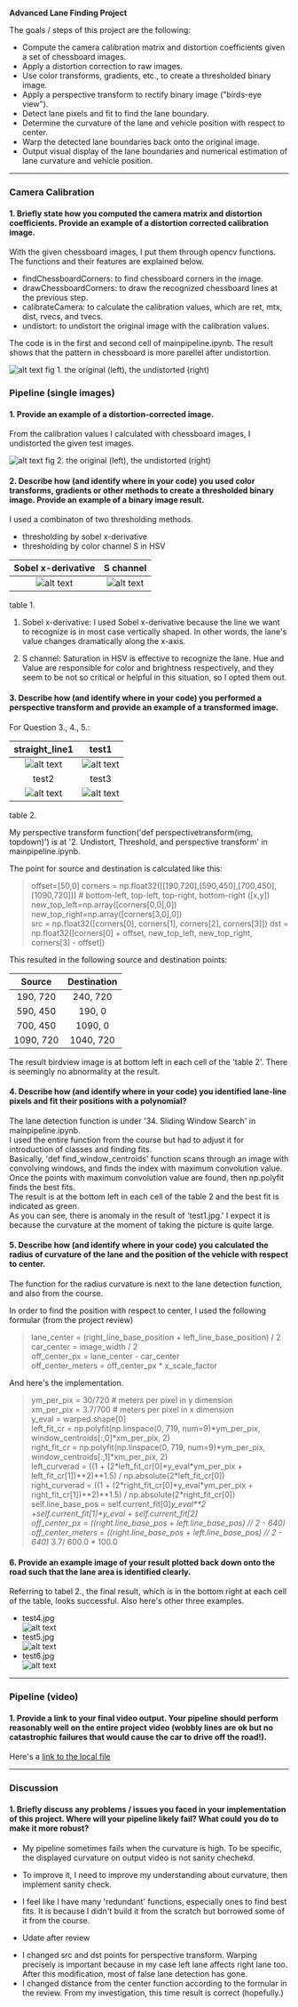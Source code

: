 **Advanced Lane Finding Project**

The goals / steps of this project are the following:

* Compute the camera calibration matrix and distortion coefficients given a set of chessboard images.
* Apply a distortion correction to raw images.
* Use color transforms, gradients, etc., to create a thresholded binary image.
* Apply a perspective transform to rectify binary image ("birds-eye view").
* Detect lane pixels and fit to find the lane boundary.
* Determine the curvature of the lane and vehicle position with respect to center.
* Warp the detected lane boundaries back onto the original image.
* Output visual display of the lane boundaries and numerical estimation of lane curvature and vehicle position.

[//]: # (Image References)

[image1]: ./output_images/1-calib.PNG "Undistorted"
[image2]: ./output_images/2-undistort.PNG "Road Transformed"
[image3]: ./output_images/threshold_x.png "Binary Example"
[image4]: ./output_images/threshold_color.png "Warp Example"
[image5]: ./examples/straight_lines1.png
[image6]: ./examples/test1.png
[image7]: ./examples/test2.png
[image8]: ./examples/test3.png
[image9]: ./examples/test4.png
[image10]: ./examples/test5.png
[image11]: ./examples/test6.png
[video1]: ./output.mp4 "Video"

---

### Camera Calibration

#### 1. Briefly state how you computed the camera matrix and distortion coefficients. Provide an example of a distortion corrected calibration image.

With the given chessboard images, I put them through opencv functions. The functions and their features are explained below.
- findChessboardCorners: to find chessboard corners in the image.
- drawChessboardCorners: to draw the recognized chessboard lines at the previous step. 
- calibrateCamera: to calculate the calibration values, which are ret, mtx, dist, rvecs, and tvecs.
- undistort: to undistort the original image with the calibration values.

The code is in the first and second cell of mainpipeline.ipynb.
The result shows that the pattern in chessboard is more parellel after undistortion.

![alt text][image1]
fig 1. the original (left), the undistorted (right)


### Pipeline (single images)

#### 1. Provide an example of a distortion-corrected image.

From the calibration values I calculated with chessboard images, I undistorted the given test images.

![alt text][image2]
fig 2. the original (left), the undistorted (right)


#### 2. Describe how (and identify where in your code) you used color transforms, gradients or other methods to create a thresholded binary image.  Provide an example of a binary image result.

I used a combinaton of two thresholding methods.
- thresholding by sobel x-derivative
- thresholding by color channel S in HSV

| Sobel x-derivative        | S channel   | 
|:-------------:|:-------------:| 
| ![alt text][image3]  | ![alt text][image4]      |
table 1.

1) Sobel x-derivative:
  I used Sobel x-derivative because the line we want to recognize is in most case vertically shaped. In other words, the lane's value changes dramatically along the x-axis.

2) S channel:
  Saturation in HSV is effective to recognize the lane. Hue and Value are responsible for color and brightness respectively, and they seem to be not so critical or helpful in this situation, so I opted them out. 


#### 3. Describe how (and identify where in your code) you performed a perspective transform and provide an example of a transformed image.

For Question 3., 4., 5.:  


|   straight_line1    |   test1     | 
|:-------------:|:-------------:| 
| ![alt text][image5]  | ![alt text][image6]      | 
|   test2    |   test3     | 
| ![alt text][image7]  | ![alt text][image8]      |
table 2.  


My perspective transform function('def perspectivetransform(img, topdown)') is at '2. Undistort, Threshold, and perspective transform' in mainpipeline.ipynb.  

The point for source and destination is calculated like this:

>    offset=[50,0]
>    corners = np.float32([[190,720],[590,450],[700,450],[1090,720]]) # bottom-left, top-left, top-right, bottom-right ([x,y])
>    new_top_left=np.array([corners[0,0],0])
>    new_top_right=np.array([corners[3,0],0])    
>    src = np.float32([corners[0], corners[1], corners[2], corners[3]])
>    dst = np.float32([corners[0] + offset, new_top_left, new_top_right, corners[3] - offset])

This resulted in the following source and destination points:  

| Source        | Destination   | 
|:-------------:|:-------------:| 
| 190, 720      | 240, 720      | 
| 590, 450      | 190, 0        |
| 700, 450      | 1090, 0       |
| 1090, 720     | 1040, 720     |

The result birdview image is at bottom left in each cell of the 'table 2'. There is seemingly no abnormality at the result.



#### 4. Describe how (and identify where in your code) you identified lane-line pixels and fit their positions with a polynomial?

The lane detection function is under '34. Sliding Window Search' in mainpipeline.ipynb.  
I used the entire function from the course but had to adjust it for introduction of classes and finding fits.  
Basically, 'def find_window_centroids' function scans through an image with convolving windows, and finds the index with maximum convolution value.  
Once the points with maximum convolution value are found, then np.polyfit finds the best fits.  
The result is at the bottom left in each cell of the table 2 and the best fit is indicated as green.  
As you can see, there is anomaly in the result of 'test1.jpg.' I expect it is because the curvature at the moment of taking the picture is quite large. 


#### 5. Describe how (and identify where in your code) you calculated the radius of curvature of the lane and the position of the vehicle with respect to center.

The function for the radius curvature is next to the lane detection function, and also from the course.

In order to find the position with respect to center, I used the following formular (from the project review)  
> lane_center = (right_line_base_position + left_line_base_position) / 2  
> car_center = image_width / 2  
> off_center_px = lane_center - car_center  
> off_center_meters = off_center_px * x_scale_factor  

And here's the implementation.  
> ym_per_pix = 30/720 # meters per pixel in y dimension  
> xm_per_pix = 3.7/700 # meters per pixel in x dimension  
> y_eval = warped.shape[0]  
> left_fit_cr = np.polyfit(np.linspace(0, 719, num=9)\*ym_per_pix, window_centroids[:,0]\*xm_per_pix, 2)  
> right_fit_cr = np.polyfit(np.linspace(0, 719, num=9)\*ym_per_pix, window_centroids[:,1]\*xm_per_pix, 2)  
> left_curverad = ((1 + (2\*left_fit_cr[0]\*y_eval\*ym_per_pix + left_fit_cr[1])\*\*2)\*\*1.5) / np.absolute(2\*left_fit_cr[0])  
> right_curverad = ((1 + (2\*right_fit_cr[0]\*y_eval\*ym_per_pix + right_fit_cr[1])\*\*2)\*\*1.5) / np.absolute(2\*right_fit_cr[0])  
> self.line_base_pos = self.current_fit[0]*y_eval\*\*2 +self.current_fit[1]\*y_eval + self.current_fit[2]  
> off_center_px = ((right.line_base_pos + left.line_base_pos) // 2 - 640)  
> off_center_meters = ((right.line_base_pos + left.line_base_pos) // 2 - 640)* 3.7/ 600.0 * 100.0  

#### 6. Provide an example image of your result plotted back down onto the road such that the lane area is identified clearly.

Referring to tabel 2., the final result, which is in the bottom right at each cell of the table, looks successful.
Also here's other three examples. 

* test4.jpg  
![alt text][image9]  
* test5.jpg  
![alt text][image10]  
* test6.jpg  
![alt text][image11]  
---

### Pipeline (video)

#### 1. Provide a link to your final video output.  Your pipeline should perform reasonably well on the entire project video (wobbly lines are ok but no catastrophic failures that would cause the car to drive off the road!).

Here's a [link to the local file](./output.mp4)

---

### Discussion

#### 1. Briefly discuss any problems / issues you faced in your implementation of this project.  Where will your pipeline likely fail?  What could you do to make it more robust?

* My pipeline sometimes fails when the curvature is high. To be specific, the displayed curvature on output video is not sanity chechekd.
* To improve it, I need to improve my understanding about curvature, then implement sanity check.
* I feel like I have many 'redundant' functions, especially ones to find best fits. It is because I didn't build it from the scratch but borrowed some of it from the course. 


* Udate after review  
- I changed src and dst points for perspective transform. Warping precisely is important because in my case left lane affects right lane too. After this modification, most of false lane detection has gone.
- I changed distance from the center function according to the formular in the review. From my investigation, this time result is correct (hopefully.)
